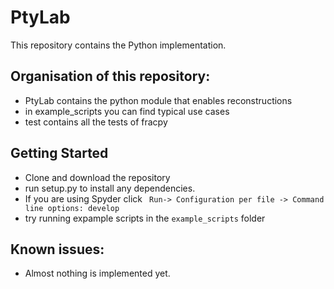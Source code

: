 # PtyLab

This repository contains the Python implementation.

## Organisation of this repository:

- PtyLab contains the python module that enables reconstructions
- in example_scripts you can find typical use cases
- test contains all the tests of fracpy
 

## Getting Started
- Clone and download the repository
- run setup.py to install any dependencies. 
- If you are using Spyder click  ` Run-> Configuration per file -> Command line options: develop`
-  try running expample scripts in the `example_scripts` folder 


## Known issues:
- Almost nothing is implemented yet.

